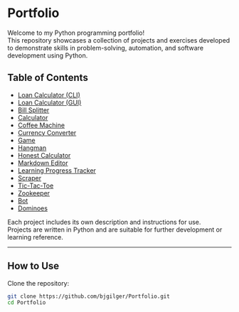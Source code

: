 # Portfolio

Welcome to my Python programming portfolio!  
This repository showcases a collection of projects and exercises developed to demonstrate skills in problem-solving, automation, and software development using Python.

## Table of Contents

- [Loan Calculator (CLI)](#loan-calculator-cli)
- [Loan Calculator (GUI)](#loan-calculator-gui)
- [Bill Splitter](#billsplitterpy)
- [Calculator](#calculatorpy)
- [Coffee Machine](#coffee_machinepy)
- [Currency Converter](#currency_converterpy)
- [Game](#gamepy)
- [Hangman](#hangmanpy)
- [Honest Calculator](#honest_calcpy)
- [Markdown Editor](#markdown_editorpy)
- [Learning Progress Tracker](#learningprogresstrackerpy)
- [Scraper](#scraperpy)
- [Tic-Tac-Toe](#tictatoepy)
- [Zookeeper](#zookeeperpy)
- [Bot](#bot)
- [Dominoes](#dominoes)

Each project includes its own description and instructions for use.  
Projects are written in Python and are suitable for further development or learning reference.

---

## How to Use

Clone the repository:

```bash
git clone https://github.com/bjgilger/Portfolio.git
cd Portfolio

